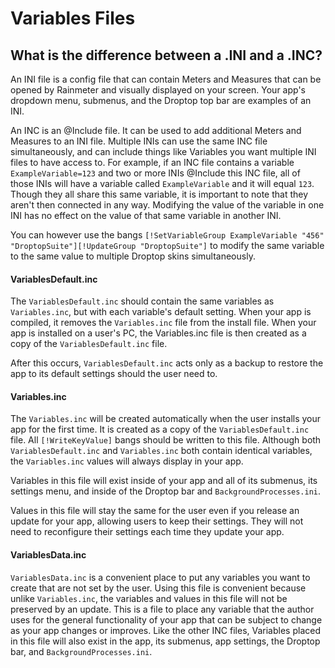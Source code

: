 # Variables Files

## What is the difference between a .INI and a .INC?

An INI file is a config file that can contain Meters and Measures that can be opened by Rainmeter and visually displayed on your screen. Your app's dropdown menu, submenus, and the Droptop top bar are examples of an INI.

An INC is an @Include file. It can be used to add additional Meters and Measures to an INI file. Multiple INIs can use the same INC file simultaneously, and can include things like Variables you want multiple INI files to have access to. For example, if an INC file contains a variable `ExampleVariable=123` and two or more INIs @Include this INC file, all of those INIs will have a variable called `ExampleVariable` and it will equal `123`. Though they all share this same variable, it is important to note that they aren't then connected in any way. Modifying the value of the variable in one INI has no effect on the value of that same variable in another INI.

You can however use the bangs `[!SetVariableGroup ExampleVariable "456" "DroptopSuite"][!UpdateGroup "DroptopSuite"]` to modify the same variable to the same value to multiple Droptop skins simultaneously.

#### VariablesDefault.inc

The `VariablesDefault.inc` should contain the same variables as `Variables.inc`, but with each variable's default setting. When your app is compiled, it removes the `Variables.inc` file from the install file. When your app is installed on a user's PC, the Variables.inc file is then created as a copy of the `VariablesDefault.inc` file.&#x20;

After this occurs, `VariablesDefault.inc` acts only as a backup to restore the app to its default settings should the user need to.

#### Variables.inc

The `Variables.inc` will be created automatically when the user installs your app for the first time. It is created as a copy of the `VariablesDefault.inc` file. All `[!WriteKeyValue]` bangs should be written to this file. Although both `VariablesDefault.inc` and `Variables.inc` both contain identical variables, the `Variables.inc` values will always display in your app.

Variables in this file will exist inside of your app and all of its submenus, its settings menu, and inside of the Droptop bar and `BackgroundProcesses.ini`.

Values in this file will stay the same for the user even if you release an update for your app, allowing users to keep their settings. They will not need to reconfigure their settings each time they update your app.

#### VariablesData.inc

`VariablesData.inc` is a convenient place to put any variables you want to create that are not set by the user. Using this file is convenient because unlike `Variables.inc`, the variables and values in this file will not be preserved by an update. This is a file to place any variable that the author uses for the general functionality of your app that can be subject to change as your app changes or improves. Like the other INC files, Variables placed in this file will also exist in the app, its submenus, app settings, the Droptop bar, and `BackgroundProcesses.ini`.
